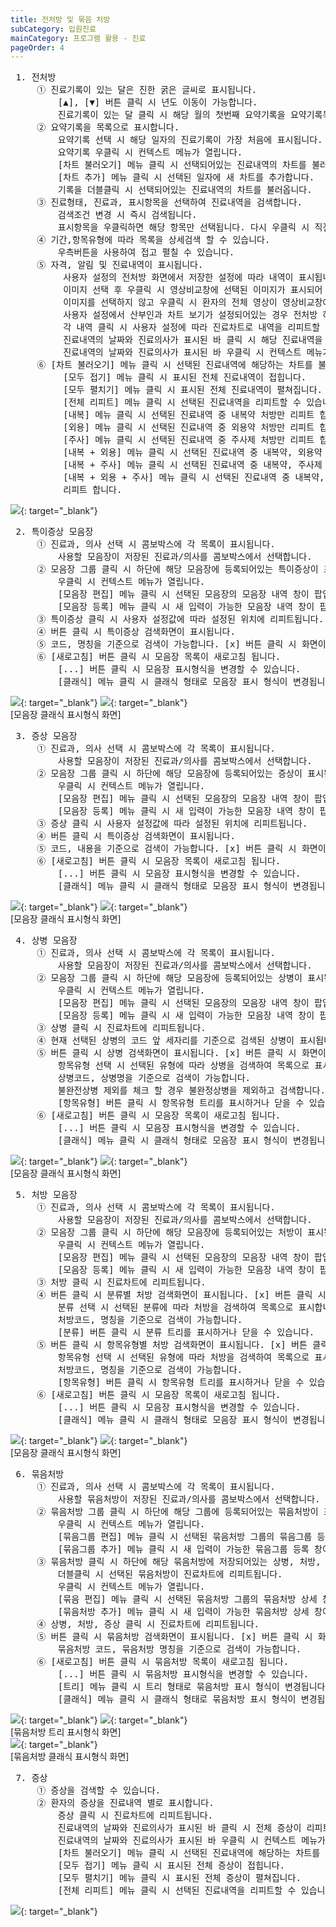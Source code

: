 ```yaml
---
title: 전처방 및 묶음 처방
subCategory: 입원진료
mainCategory: 프로그램 활용 - 진료
pageOrder: 4
---
```

<pre>
 <t2><bold>1. 전처방</bold></t2>
     ① 진료기록이 있는 달은 진한 굵은 글씨로 표시됩니다. 
         [▲], [▼] 버튼 클릭 시 년도 이동이 가능합니다.
         진료기록이 있는 달 클릭 시 해당 월의 첫번째 요약기록을 요약기록목록에서 선택합니다. 
     ② 요약기록을 목록으로 표시합니다. 
         요약기록 선택 시 해당 일자의 진료기록이 가장 처음에 표시됩니다. 
         요약기록 우클릭 시 컨텍스트 메뉴가 열립니다.
         [차트 불러오기] 메뉴 클릭 시 선택되어있는 진료내역의 차트를 불러옵니다.
         [차트 추가] 메뉴 클릭 시 선택된 일자에 새 차트를 추가합니다.
         기록을 더블클릭 시 선택되어있는 진료내역의 차트를 불러옵니다.       
     ③ 진료형태, 진료과, 표시항목을 선택하여 진료내역을 검색합니다.
         검색조건 변경 시 즉시 검색됩니다.
         표시항목을 우클릭하면 해당 항목만 선택됩니다. 다시 우클릭 시 직전값으로 돌아갑니다.
     ④ 기간,항목유형에 따라 목록을 상세검색 할 수 있습니다.
         우측버튼을 사용하여 접고 펼칠 수 있습니다.
     ⑤ 자격, 알림 및 진료내역이 표시됩니다.
          사용자 설정의 전처방 화면에서 저장한 설정에 따라 내역이 표시됩니다.
          이미지 선택 후 우클릭 시 영상비교창에 선택된 이미지가 표시되어 팝업됩니다.
          이미지를 선택하지 않고 우클릭 시 환자의 전체 영상이 영상비교창에 표시되어 팝업됩니다.
          사용자 설정에서 산부인과 차트 보기가 설정되어있는 경우 전처방 하단에 표시됩니다.
          각 내역 클릭 시 사용자 설정에 따라 진료차트로 내역을 리피트할 수 있습니다.
          진료내역의 날짜와 진료의사가 표시된 바 클릭 시 해당 진료내역을 리피트할 수 있습니다.
          진료내역의 날짜와 진료의사가 표시된 바 우클릭 시 컨텍스트 메뉴가 열립니다.
     ⑥ [차트 불러오기] 메뉴 클릭 시 선택된 진료내역에 해당하는 차트를 불러옵니다.
          [모두 접기] 메뉴 클릭 시 표시된 전체 진료내역이 접힙니다.
          [모두 펼치기] 메뉴 클릭 시 표시된 전체 진료내역이 펼쳐집니다.
          [전체 리피트] 메뉴 클릭 시 선택된 진료내역을 리피트할 수 있습니다.
          [내복] 메뉴 클릭 시 선택된 진료내역 중 내복약 처방만 리피트 합니다.
          [외용] 메뉴 클릭 시 선택된 진료내역 중 외용약 처방만 리피트 합니다.
          [주사] 메뉴 클릭 시 선택된 진료내역 중 주사제 처방만 리피트 합니다.
          [내복 + 외용] 메뉴 클릭 시 선택된 진료내역 중 내복약, 외용약 처방만 리피트 합니다.
          [내복 + 주사] 메뉴 클릭 시 선택된 진료내역 중 내복약, 주사제 처방만 리피트 합니다.
          [내복 + 외용 + 주사] 메뉴 클릭 시 선택된 진료내역 중 내복약, 외용약, 주사제 처방만 
          리피트 합니다.
</pre>
[![](/images/{{page.url}}_1.png)](/images/{{page.url}}_1.png){: target="_blank"}

<pre>
 <t2><bold>2. 특이증상 모음장</bold></t2>
     ① 진료과, 의사 선택 시 콤보박스에 각 목록이 표시됩니다.
         사용할 모음장이 저장된 진료과/의사를 콤보박스에서 선택합니다.
     ② 모음장 그룹 클릭 시 하단에 해당 모음장에 등록되어있는 특이증상이 표시됩니다.
         우클릭 시 컨텍스트 메뉴가 열립니다.
         [모음장 편집] 메뉴 클릭 시 선택된 모음장의 모음장 내역 창이 팝업됩니다.
         [모음장 등록] 메뉴 클릭 시 새 입력이 가능한 모음장 내역 창이 팝업됩니다.
     ③ 특이증상 클릭 시 사용자 설정값에 따라 설정된 위치에 리피트됩니다.
     ④ 버튼 클릭 시 특이증상 검색화면이 표시됩니다. 
     ⑤ 코드, 명칭을 기준으로 검색이 가능합니다. [x] 버튼 클릭 시 화면이 닫힙니다.
     ⑥ [새로고침] 버튼 클릭 시 모음장 목록이 새로고침 됩니다.
         [...] 버튼 클릭 시 모음장 표시형식을 변경할 수 있습니다.
         [클래식] 메뉴 클릭 시 클래식 형태로 모음장 표시 형식이 변경됩니다.
</pre>
[![](/images/{{page.url}}_2.png)](/images/{{page.url}}_2.png){: target="_blank"}
[![](/images/{{page.url}}_3.png)](/images/{{page.url}}_3.png){: target="_blank"}
<br/>
[모음장 클래식 표시형식 화면]

<pre>
 <t2><bold>3. 증상 모음장</bold></t2>
     ① 진료과, 의사 선택 시 콤보박스에 각 목록이 표시됩니다.
         사용할 모음장이 저장된 진료과/의사를 콤보박스에서 선택합니다.
     ② 모음장 그룹 클릭 시 하단에 해당 모음장에 등록되어있는 증상이 표시됩니다.
         우클릭 시 컨텍스트 메뉴가 열립니다.
         [모음장 편집] 메뉴 클릭 시 선택된 모음장의 모음장 내역 창이 팝업됩니다.
         [모음장 등록] 메뉴 클릭 시 새 입력이 가능한 모음장 내역 창이 팝업됩니다.
     ③ 증상 클릭 시 사용자 설정값에 따라 설정된 위치에 리피트됩니다.
     ④ 버튼 클릭 시 특이증상 검색화면이 표시됩니다. 
     ⑤ 코드, 내용을 기준으로 검색이 가능합니다. [x] 버튼 클릭 시 화면이 닫힙니다.
     ⑥ [새로고침] 버튼 클릭 시 모음장 목록이 새로고침 됩니다.
         [...] 버튼 클릭 시 모음장 표시형식을 변경할 수 있습니다.
         [클래식] 메뉴 클릭 시 클래식 형태로 모음장 표시 형식이 변경됩니다.
</pre>
[![](/images/{{page.url}}_4.png)](/images/{{page.url}}_4.png){: target="_blank"}
[![](/images/{{page.url}}_5.png)](/images/{{page.url}}_5.png){: target="_blank"}
<br/>
[모음장 클래식 표시형식 화면]

<pre>
 <t2><bold>4. 상병 모음장</bold></t2>
     ① 진료과, 의사 선택 시 콤보박스에 각 목록이 표시됩니다.
         사용할 모음장이 저장된 진료과/의사를 콤보박스에서 선택합니다.
     ② 모음장 그룹 클릭 시 하단에 해당 모음장에 등록되어있는 상병이 표시됩니다.
         우클릭 시 컨텍스트 메뉴가 열립니다.
         [모음장 편집] 메뉴 클릭 시 선택된 모음장의 모음장 내역 창이 팝업됩니다.
         [모음장 등록] 메뉴 클릭 시 새 입력이 가능한 모음장 내역 창이 팝업됩니다.
     ③ 상병 클릭 시 진료차트에 리피트됩니다.
     ④ 현재 선택된 상병의 코드 앞 세자리를 기준으로 검색된 상병이 표시됩니다.
     ⑤ 버튼 클릭 시 상병 검색화면이 표시됩니다. [x] 버튼 클릭 시 화면이 닫힙니다.
         항목유형 선택 시 선택된 유형에 따라 상병을 검색하여 목록으로 표시합니다.
         상병코드, 상병명을 기준으로 검색이 가능합니다.
         불완전상병 제외를 체크 할 경우 불완정상병을 제외하고 검색합니다.
         [항목유형] 버튼 클릭 시 항목유형 트리를 표시하거나 닫을 수 있습니다.
     ⑥ [새로고침] 버튼 클릭 시 모음장 목록이 새로고침 됩니다.
         [...] 버튼 클릭 시 모음장 표시형식을 변경할 수 있습니다.
         [클래식] 메뉴 클릭 시 클래식 형태로 모음장 표시 형식이 변경됩니다.
</pre>
[![](/images/{{page.url}}_6.png)](/images/{{page.url}}_6.png){: target="_blank"}
[![](/images/{{page.url}}_7.png)](/images/{{page.url}}_7.png){: target="_blank"}
<br/>
[모음장 클래식 표시형식 화면]

<pre>
 <t2><bold>5. 처방 모음장</bold></t2>
     ① 진료과, 의사 선택 시 콤보박스에 각 목록이 표시됩니다.
         사용할 모음장이 저장된 진료과/의사를 콤보박스에서 선택합니다.
     ② 모음장 그룹 클릭 시 하단에 해당 모음장에 등록되어있는 처방이 표시됩니다.
         우클릭 시 컨텍스트 메뉴가 열립니다.
         [모음장 편집] 메뉴 클릭 시 선택된 모음장의 모음장 내역 창이 팝업됩니다.
         [모음장 등록] 메뉴 클릭 시 새 입력이 가능한 모음장 내역 창이 팝업됩니다.
     ③ 처방 클릭 시 진료차트에 리피트됩니다.
     ④ 버튼 클릭 시 분류별 처방 검색화면이 표시됩니다. [x] 버튼 클릭 시 화면이 닫힙니다.
         분류 선택 시 선택된 분류에 따라 처방을 검색하여 목록으로 표시합니다.
         처방코드, 명칭을 기준으로 검색이 가능합니다.
         [분류] 버튼 클릭 시 분류 트리를 표시하거나 닫을 수 있습니다.
     ⑤ 버튼 클릭 시 항목유형별 처방 검색화면이 표시됩니다. [x] 버튼 클릭 시 화면이 닫힙니다.
         항목유형 선택 시 선택된 유형에 따라 처방을 검색하여 목록으로 표시합니다.
         처방코드, 명칭을 기준으로 검색이 가능합니다.
         [항목유형] 버튼 클릭 시 항목유형 트리를 표시하거나 닫을 수 있습니다.
     ⑥ [새로고침] 버튼 클릭 시 모음장 목록이 새로고침 됩니다.
         [...] 버튼 클릭 시 모음장 표시형식을 변경할 수 있습니다.
         [클래식] 메뉴 클릭 시 클래식 형태로 모음장 표시 형식이 변경됩니다.
</pre>
[![](/images/{{page.url}}_8.png)](/images/{{page.url}}_8.png){: target="_blank"}
[![](/images/{{page.url}}_9.png)](/images/{{page.url}}_9.png){: target="_blank"}
<br/>
[모음장 클래식 표시형식 화면]

<pre>
 <t2><bold>6. 묶음처방</bold></t2>
     ① 진료과, 의사 선택 시 콤보박스에 각 목록이 표시됩니다.
         사용할 묶음처방이 저장된 진료과/의사를 콤보박스에서 선택합니다.
     ② 묶음처방 그룹 클릭 시 하단에 해당 그룹에 등록되어있는 묶음처방이 표시됩니다.
         우클릭 시 컨텍스트 메뉴가 열립니다.
         [묶음그룹 편집] 메뉴 클릭 시 선택된 묶음처방 그룹의 묶음그룹 등록 창이 팝업됩니다.
         [묶음그룹 추가] 메뉴 클릭 시 새 입력이 가능한 묶음그룹 등록 창이 팝업됩니다.
     ③ 묶음처방 클릭 시 하단에 해당 묶음처방에 저장되어있는 상병, 처방, 증상이 표시됩니다.
         더블클릭 시 선택된 묶음처방이 진료차트에 리피트됩니다.
         우클릭 시 컨텍스트 메뉴가 열립니다.
         [묶음 편집] 메뉴 클릭 시 선택된 묶음처방 그룹의 묶음처방 상세 창이 팝업됩니다.
         [묶음처방 추가] 메뉴 클릭 시 새 입력이 가능한 묶음처방 상세 창이 팝업됩니다.
     ④ 상병, 처방, 증상 클릭 시 진료차트에 리피트됩니다.
     ⑤ 버튼 클릭 시 묶음처방 검색화면이 표시됩니다. [x] 버튼 클릭 시 화면이 닫힙니다.
         묶음처방 코드, 묶음처방 명칭을 기준으로 검색이 가능합니다.
     ⑥ [새로고침] 버튼 클릭 시 묶음처방 목록이 새로고침 됩니다.
         [...] 버튼 클릭 시 묶음처방 표시형식을 변경할 수 있습니다.
         [트리] 메뉴 클릭 시 트리 형태로 묶음처방 표시 형식이 변경됩니다.
         [클래식] 메뉴 클릭 시 클래식 형태로 묶음처방 표시 형식이 변경됩니다.
</pre>
[![](/images/{{page.url}}_10.png)](/images/{{page.url}}_10.png){: target="_blank"}
[![](/images/{{page.url}}_11.png)](/images/{{page.url}}_11.png){: target="_blank"}
<br/>
[묶음처방 트리 표시형식 화면]
<br/>
[![](/images/{{page.url}}_12.png)](/images/{{page.url}}_12.png){: target="_blank"}
<br/>
[묶음처방 클래식 표시형식 화면]

<pre>
 <t2><bold>7. 증상</bold></t2>
     ① 증상을 검색할 수 있습니다.
     ② 환자의 증상을 진료내역 별로 표시합니다.
         증상 클릭 시 진료차트에 리피트됩니다.
         진료내역의 날짜와 진료의사가 표시된 바 클릭 시 전체 증상이 리피트됩니다.
         진료내역의 날짜와 진료의사가 표시된 바 우클릭 시 컨텍스트 메뉴가 열립니다.
         [차트 불러오기] 메뉴 클릭 시 선택된 진료내역에 해당하는 차트를 불러옵니다.
         [모두 접기] 메뉴 클릭 시 표시된 전체 증상이 접힙니다.
         [모두 펼치기] 메뉴 클릭 시 표시된 전체 증상이 펼쳐집니다.
         [전체 리피트] 메뉴 클릭 시 선택된 진료내역을 리피트할 수 있습니다.
</pre>
[![](/images/{{page.url}}_13.png)](/images/{{page.url}}_13.png){: target="_blank"}